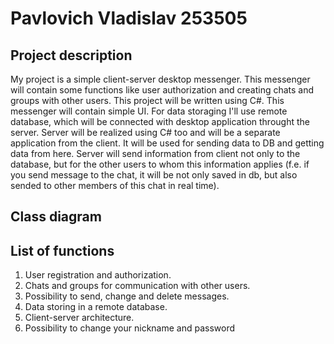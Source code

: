 # **Pavlovich Vladislav 253505**

## Project description
My project is a simple client-server desktop messenger. This messenger will contain some functions like user authorization and creating chats and groups with other users. This project will be written using C#. This messenger will contain simple UI. For data storaging I'll use remote database, which will be connected with desktop application throught the server. Server will be realized using C# too and will be a separate application from the client. It will be used for sending data to DB and getting data from here. Server will send information from client not only to the database, but for the other users to whom this information applies (f.e. if you send message to the chat, it will be not only saved in db, but also sended to other members of this chat in real time).

## Class diagram

## List of functions
1. User registration and authorization.
2. Chats and groups for communication with other users.
3. Possibility to send, change and delete messages.
4. Data storing in a remote database.
5. Client-server architecture.
6. Possibility to change your nickname and password